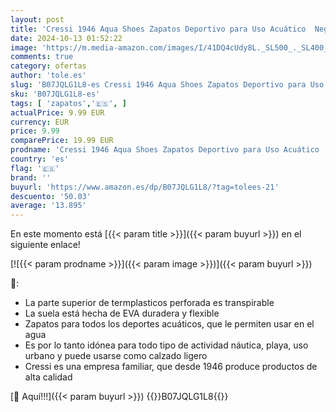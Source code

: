 ```yaml
---
layout: post
title: 'Cressi 1946 Aqua Shoes Zapatos Deportivo para Uso Acuático  Negro/Gris  38'
date: 2024-10-13 01:52:22
image: 'https://m.media-amazon.com/images/I/41DQ4cUdy8L._SL500_._SL400_.jpg'
comments: true
category: ofertas
author: 'tole.es'
slug: 'B07JQLG1L8-es Cressi 1946 Aqua Shoes Zapatos Deportivo para Uso Acuático...'
sku: 'B07JQLG1L8-es'
tags: [ 'zapatos','🇪🇸', ]
actualPrice: 9.99 EUR
currency: EUR
price: 9.99
comparePrice: 19.99 EUR
prodname: 'Cressi 1946 Aqua Shoes Zapatos Deportivo para Uso Acuático  Negro/Gris  38'
country: 'es'
flag: '🇪🇸'
brand: ''
buyurl: 'https://www.amazon.es/dp/B07JQLG1L8/?tag=tolees-21'
descuento: '50.03'
average: '13.895'
---
```


En este momento está [{{< param title >}}]({{< param buyurl >}}) en el siguiente enlace!

[![{{< param prodname >}}]({{< param image >}})]({{< param buyurl >}})

🔎:

- La parte superior de termplasticos perforada es transpirable
- La suela está hecha de EVA duradera y flexible
- Zapatos para todos los deportes acuáticos, que le permiten usar en el agua
- Es por lo tanto idónea para todo tipo de actividad náutica, playa, uso urbano y puede usarse como calzado ligero
- Cressi es una empresa familiar, que desde 1946 produce productos de alta calidad

[🛒 Aquí!!!]({{< param buyurl >}})
{{<world>}}B07JQLG1L8{{</world>}}
